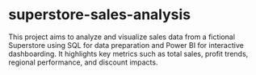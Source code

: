 # superstore-sales-analysis
This project aims to analyze and visualize sales data from a fictional Superstore using SQL for data preparation and Power BI for interactive dashboarding. It highlights key metrics such as total sales, profit trends, regional performance, and discount impacts.
